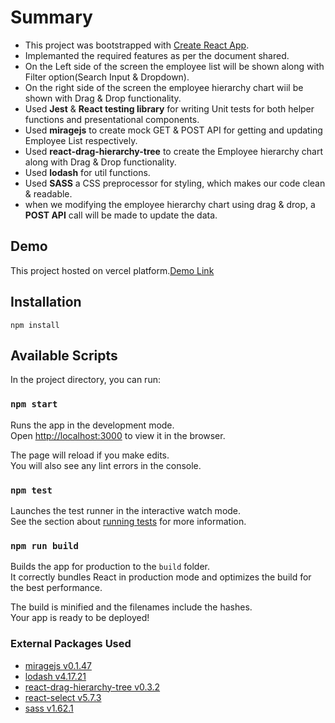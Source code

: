 # Summary

- This project was bootstrapped with [Create React App](https://github.com/facebook/create-react-app).
- Implemanted the required features as per the document shared.
- On the Left side of the screen the employee list will be shown along with Filter option(Search Input & Dropdown).
- On the right side of the screen the employee hierarchy chart wiil be shown with Drag & Drop functionality.
- Used **Jest** & **React testing library** for writing Unit tests for both helper functions and presentational components.
- Used **miragejs** to create mock GET & POST API for getting and updating Employee List respectively.
- Used **react-drag-hierarchy-tree** to create the Employee hierarchy chart along with Drag & Drop functionality.
- Used **lodash** for util functions.
- Used **SASS** a CSS preprocessor for styling, which makes our code clean & readable.
- when we modifying the employee hierarchy chart using drag & drop, a **POST API** call will be made to update the data.

## Demo

This project hosted on vercel platform.[Demo Link](https://employee-chart.vercel.app/)

## Installation

`npm install`

## Available Scripts

In the project directory, you can run:

### `npm start`

Runs the app in the development mode.<br>
Open [http://localhost:3000](http://localhost:3000) to view it in the browser.

The page will reload if you make edits.<br>
You will also see any lint errors in the console.

### `npm test`

Launches the test runner in the interactive watch mode.<br>
See the section about [running tests](https://facebook.github.io/create-react-app/docs/running-tests) for more information.

### `npm run build`

Builds the app for production to the `build` folder.<br>
It correctly bundles React in production mode and optimizes the build for the best performance.

The build is minified and the filenames include the hashes.<br>
Your app is ready to be deployed!

### External Packages Used

- [miragejs v0.1.47](https://www.npmjs.com/package/miragejs)
- [lodash v4.17.21](https://www.npmjs.com/package/lodash)
- [react-drag-hierarchy-tree v0.3.2](https://www.npmjs.com/package/react-drag-hierarchy-tree)
- [react-select v5.7.3](https://www.npmjs.com/package/react-select)
- [sass v1.62.1](https://www.npmjs.com/package/sass)
